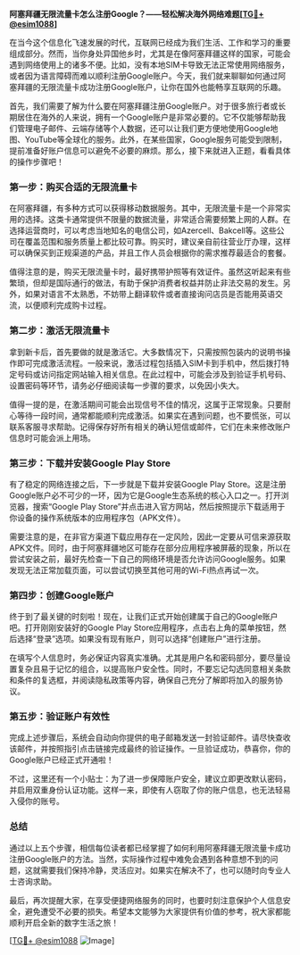 **阿塞拜疆无限流量卡怎么注册Google？——轻松解决海外网络难题[[TG💪+ @esim1088](https://t.me/s/esim1088)]**

在当今这个信息化飞速发展的时代，互联网已经成为我们生活、工作和学习的重要组成部分。然而，当你身处异国他乡时，尤其是在像阿塞拜疆这样的国家，可能会遇到网络使用上的诸多不便。比如，没有本地SIM卡导致无法正常使用网络服务，或者因为语言障碍而难以顺利注册Google账户。今天，我们就来聊聊如何通过阿塞拜疆的无限流量卡成功注册Google账户，让你在国外也能畅享互联网的乐趣。

首先，我们需要了解为什么要在阿塞拜疆注册Google账户。对于很多旅行者或长期居住在海外的人来说，拥有一个Google账户是非常必要的。它不仅能够帮助我们管理电子邮件、云端存储等个人数据，还可以让我们更方便地使用Google地图、YouTube等全球化的服务。此外，在某些国家，Google服务可能受到限制，提前准备好账户信息可以避免不必要的麻烦。那么，接下来就进入正题，看看具体的操作步骤吧！

### 第一步：购买合适的无限流量卡

在阿塞拜疆，有多种方式可以获得移动数据服务。其中，无限流量卡是一个非常实用的选择。这类卡通常提供不限量的数据流量，非常适合需要频繁上网的人群。在选择运营商时，可以考虑当地知名的电信公司，如Azercell、Bakcell等。这些公司在覆盖范围和服务质量上都比较可靠。购买时，建议亲自前往营业厅办理，这样可以确保买到正规渠道的产品，并且工作人员会根据你的需求推荐最适合的套餐。

值得注意的是，购买无限流量卡时，最好携带护照等有效证件。虽然这听起来有些繁琐，但却是国际通行的做法，有助于保护消费者权益并防止非法交易的发生。另外，如果对语言不太熟悉，不妨带上翻译软件或者直接询问店员是否能用英语交流，以便顺利完成购卡过程。

### 第二步：激活无限流量卡

拿到新卡后，首先要做的就是激活它。大多数情况下，只需按照包装内的说明书操作即可完成激活流程。一般来说，激活过程包括插入SIM卡到手机中，然后拨打特定号码或访问指定网站输入相关信息。在此过程中，可能会涉及到验证手机号码、设置密码等环节，请务必仔细阅读每一步骤的要求，以免因小失大。

值得一提的是，在激活期间可能会出现信号不佳的情况，这属于正常现象。只要耐心等待一段时间，通常都能顺利完成激活。如果实在遇到问题，也不要慌张，可以联系客服寻求帮助。记得保存好所有相关的确认短信或邮件，它们在未来修改账户信息时可能会派上用场。

### 第三步：下载并安装Google Play Store

有了稳定的网络连接之后，下一步就是下载并安装Google Play Store。这是注册Google账户必不可少的一环，因为它是Google生态系统的核心入口之一。打开浏览器，搜索“Google Play Store”并点击进入官方网站，然后按照提示下载适用于你设备的操作系统版本的应用程序包（APK文件）。

需要注意的是，在非官方渠道下载应用存在一定风险，因此一定要从可信来源获取APK文件。同时，由于阿塞拜疆地区可能存在部分应用程序被屏蔽的现象，所以在尝试安装之前，最好先检查一下自己的网络环境是否允许访问Google服务。如果发现无法正常加载页面，可以尝试切换至其他可用的Wi-Fi热点再试一次。

### 第四步：创建Google账户

终于到了最关键的时刻啦！现在，让我们正式开始创建属于自己的Google账户吧。打开刚刚安装好的Google Play Store应用程序，点击右上角的菜单按钮，然后选择“登录”选项。如果没有现有账户，则可以选择“创建账户”进行注册。

在填写个人信息时，务必保证内容真实准确。尤其是用户名和密码部分，要尽量设置复杂且易于记忆的组合，以提高账户安全性。同时，不要忘记勾选同意相关条款和条件的复选框，并阅读隐私政策等内容，确保自己充分了解即将加入的服务协议。

### 第五步：验证账户有效性

完成上述步骤后，系统会自动向你提供的电子邮箱发送一封验证邮件。请尽快查收该邮件，并按照指引点击链接完成最终的验证操作。一旦验证成功，恭喜你，你的Google账户已经正式开通啦！

不过，这里还有一个小贴士：为了进一步保障账户安全，建议立即更改默认密码，并启用双重身份认证功能。这样一来，即使有人窃取了你的账户信息，也无法轻易入侵你的账号。

### 总结

通过以上五个步骤，相信每位读者都已经掌握了如何利用阿塞拜疆无限流量卡成功注册Google账户的方法。当然，实际操作过程中难免会遇到各种意想不到的问题，这就需要我们保持冷静，灵活应对。如果实在解决不了，也可以随时向专业人士咨询求助。

最后，再次提醒大家，在享受便捷网络服务的同时，也要时刻注意保护个人信息安全，避免遭受不必要的损失。希望本文能够为大家提供有价值的参考，祝大家都能顺利开启全新的数字生活之旅！

[[TG💪+ @esim1088](https://t.me/s/esim1088) ![Image](https://i.postimg.cc/4NQfJmqS/Snipaste-2025-05-13-00-14-12.png)]